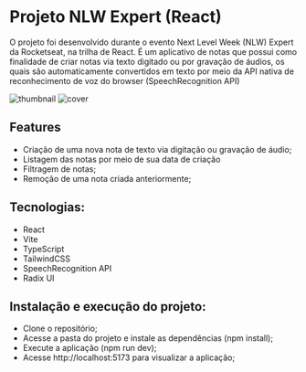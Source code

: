 # Projeto NLW Expert (React)
  O projeto foi desenvolvido durante o evento Next Level Week (NLW) Expert da Rocketseat, na trilha de React. É um aplicativo de notas que possui como finalidade de criar notas via texto digitado ou por gravação de áudios, os quais são automaticamente convertidos em texto por meio da API nativa de reconhecimento de voz do browser (SpeechRecognition API)

![thumbnail](https://github.com/fabiomirandafig/NLW-expert-react/assets/55500845/b0426b09-2306-4727-bdf2-bcf171281e02)
![cover](https://github.com/fabiomirandafig/NLW-expert-react/assets/55500845/7825ed17-3b05-4c73-8a36-410efb577c34)

## Features
<ul>
<li> Criação de uma nova nota de texto via digitação ou gravação de áudio; </li>
<li> Listagem das notas por meio de sua data de criação  </li>
<li> Filtragem de notas; </li>
<li> Remoção de uma nota criada anteriormente; </li>
</ul>

## Tecnologias:
<ul>
<li> React </li>
<li> Vite </li>
<li> TypeScript </li>
<li> TailwindCSS </li>
<li> SpeechRecognition API</li>
<li> Radix UI </li>
</ul>

## Instalação e execução do projeto:
<ul>
<li> Clone o repositório; </li>
<li> Acesse a pasta do projeto e instale as dependências (npm install); </li>
<li> Execute a aplicação (npm run dev); </li>
<li> Acesse http://localhost:5173 para visualizar a aplicação; </li>
</ul>
